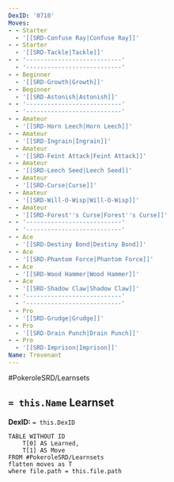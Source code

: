 ```yaml
---
DexID: '0710'
Moves:
- - Starter
  - '[[SRD-Confuse Ray|Confuse Ray]]'
- - Starter
  - '[[SRD-Tackle|Tackle]]'
- - '---------------------------'
  - '---------------------------'
- - Beginner
  - '[[SRD-Growth|Growth]]'
- - Beginner
  - '[[SRD-Astonish|Astonish]]'
- - '---------------------------'
  - '---------------------------'
- - Amateur
  - '[[SRD-Horn Leech|Horn Leech]]'
- - Amateur
  - '[[SRD-Ingrain|Ingrain]]'
- - Amateur
  - '[[SRD-Feint Attack|Feint Attack]]'
- - Amateur
  - '[[SRD-Leech Seed|Leech Seed]]'
- - Amateur
  - '[[SRD-Curse|Curse]]'
- - Amateur
  - '[[SRD-Will-O-Wisp|Will-O-Wisp]]'
- - Amateur
  - '[[SRD-Forest''s Curse|Forest''s Curse]]'
- - '---------------------------'
  - '---------------------------'
- - Ace
  - '[[SRD-Destiny Bond|Destiny Bond]]'
- - Ace
  - '[[SRD-Phantom Force|Phantom Force]]'
- - Ace
  - '[[SRD-Wood Hammer|Wood Hammer]]'
- - Ace
  - '[[SRD-Shadow Claw|Shadow Claw]]'
- - '---------------------------'
  - '---------------------------'
- - Pro
  - '[[SRD-Grudge|Grudge]]'
- - Pro
  - '[[SRD-Drain Punch|Drain Punch]]'
- - Pro
  - '[[SRD-Imprison|Imprison]]'
Name: Trevenant
---
```


#PokeroleSRD/Learnsets

## `= this.Name` Learnset

**DexID:** `= this.DexID`

```dataview
TABLE WITHOUT ID
    T[0] AS Learned,
    T[1] AS Move
FROM #PokeroleSRD/Learnsets
flatten moves as T
where file.path = this.file.path
```
